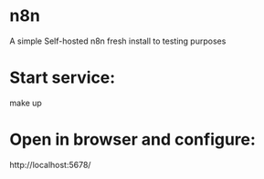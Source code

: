 # n8n
A simple Self-hosted n8n fresh install to testing purposes

# Start service:
make up

# Open in browser and configure:
http://localhost:5678/
